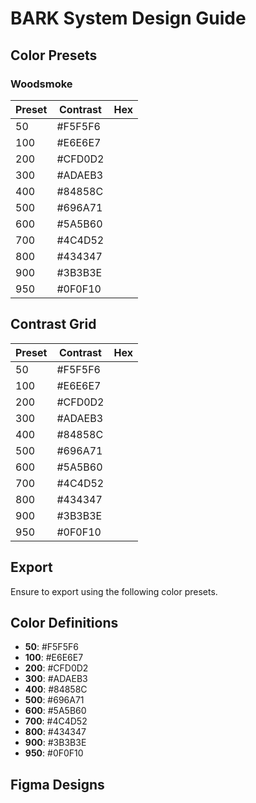 # BARK System Design Guide

## Color Presets

### Woodsmoke

| Preset  | Contrast | Hex     |
|---------|----------|---------|
| 50      | #F5F5F6  |
| 100     | #E6E6E7  |
| 200     | #CFD0D2  |
| 300     | #ADAEB3  |
| 400     | #84858C  |
| 500     | #696A71  |
| 600     | #5A5B60  |
| 700     | #4C4D52  |
| 800     | #434347  |
| 900     | #3B3B3E  |
| 950     | #0F0F10  |

## Contrast Grid

| Preset  | Contrast | Hex     |
|---------|----------|---------|
| 50      | #F5F5F6  |
| 100     | #E6E6E7  |
| 200     | #CFD0D2  |
| 300     | #ADAEB3  |
| 400     | #84858C  |
| 500     | #696A71  |
| 600     | #5A5B60  |
| 700     | #4C4D52  |
| 800     | #434347  |
| 900     | #3B3B3E  |
| 950     | #0F0F10  |

## Export

Ensure to export using the following color presets.

## Color Definitions

- **50**: #F5F5F6
- **100**: #E6E6E7
- **200**: #CFD0D2
- **300**: #ADAEB3
- **400**: #84858C
- **500**: #696A71
- **600**: #5A5B60
- **700**: #4C4D52
- **800**: #434347
- **900**: #3B3B3E
- **950**: #0F0F10

## Figma Designs

